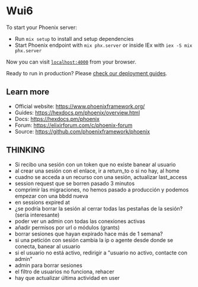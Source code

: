 # Wui6

To start your Phoenix server:

* Run `mix setup` to install and setup dependencies
* Start Phoenix endpoint with `mix phx.server` or inside IEx with `iex -S mix phx.server`

Now you can visit [`localhost:4000`](http://localhost:4000) from your browser.

Ready to run in production? Please [check our deployment guides](https://hexdocs.pm/phoenix/deployment.html).

## Learn more

* Official website: https://www.phoenixframework.org/
* Guides: https://hexdocs.pm/phoenix/overview.html
* Docs: https://hexdocs.pm/phoenix
* Forum: https://elixirforum.com/c/phoenix-forum
* Source: https://github.com/phoenixframework/phoenix


## THINKING

* Si recibo una sesión con un token que no existe banear al usuario
* al crear una sesión con el enlace, ir a return_to o si no hay, al home
* cuadno se acceda a un recurso con una sesión, actualizar last_access
* session request que se borren pasado 3 minutos
* comprimir las migraciones, no hemos pasado a producción y podemos empezar con una bbdd nueva
* en sessions expired at
* ¿se podría borrar la sesión al cerrar todas las pestañas de la sesión? (sería interesante)
* poder ver un admin con todas las conexiones activas
* añadir permisos por url o módulos (grants)
* borrar sesiones que hayan expirado hace más de 1 semana?
* si una petición con sesión cambia la ip o agente desde donde se conecta, banear al usuario
* si el usuario no está activo, redirigir a "usuario no activo, contacte con admin"
* admin para borrar sesiones
* el filtro de usuarios no funciona, rehacer
* hay que actualizar última actividad en user